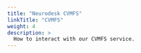 ```yaml
---
title: "Neurodesk CVMFS"
linkTitle: "CVMFS"
weight: 4
description: >
  How to interact with our CVMFS service.
---
```


